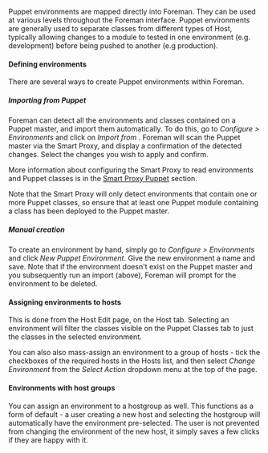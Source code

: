 
Puppet environments are mapped directly into Foreman. They can be used at various levels throughout the Foreman interface. Puppet environments are generally used to separate classes from different types of Host, typically allowing changes to a module to tested in one environment (e.g. development) before being pushed to another (e.g production).

#### Defining environments

There are several ways to create Puppet environments within Foreman.

##### Importing from Puppet

Foreman can detect all the environments and classes contained on a Puppet master, and import them automatically. To do this, go to *Configure > Environments* and click on *Import from <proxy-name>*. Foreman will scan the Puppet master via the Smart Proxy, and display a confirmation of the detected changes. Select the changes you wish to apply and confirm.

More information about configuring the Smart Proxy to read environments and Puppet classes is in the [Smart Proxy Puppet](/manuals/{{page.version}}/index.html#4.3.7Puppet) section.

Note that the Smart Proxy will only detect environments that contain one or more Puppet classes, so ensure that at least one Puppet module containing a class has been deployed to the Puppet master.

##### Manual creation

To create an environment by hand, simply go to *Configure > Environments* and click *New Puppet Environment*. Give the new environment a name and save.  Note that if the environment doesn't exist on the Puppet master and you subsequently run an import (above), Foreman will prompt for the environment to be deleted.

#### Assigning environments to hosts

This is done from the Host Edit page, on the Host tab. Selecting an environment will filter the classes visible on the Puppet Classes tab to just the classes in the selected environment.

You can also also mass-assign an environment to a group of hosts - tick the checkboxes of the required hosts in the Hosts list, and then select *Change Environment* from the *Select Action* dropdown menu at the top of the page.

#### Environments with host groups

You can assign an environment to a hostgroup as well. This functions as a form
of default - a user creating a new host and selecting the hostgroup will
automatically have the environment pre-selected. The user is not prevented from changing the environment of the new host, it simply saves a few clicks if they are happy with it.
